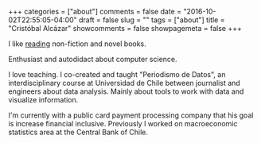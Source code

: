 +++
categories = ["about"]
comments = false
date = "2016-10-02T22:55:05-04:00"
draft = false
slug = ""
tags = ["about"]
title = "Cristóbal Alcázar"
showcomments = false
showpagemeta = false
+++

I like [reading](https://www.goodreads.com/alkzar90) non-fiction and novel books.

Enthusiast and autodidact about computer science.

I love teaching. I co-created and taught "Periodismo de Datos", an interdisciplinary course at Universidad de Chile between journalist and engineers about data analysis. Mainly about tools to work with data and visualize information.

I'm currently with a public card payment processing company that his goal is increase financial inclusive. Previously I worked on macroeconomic statistics area at the Central Bank of Chile.